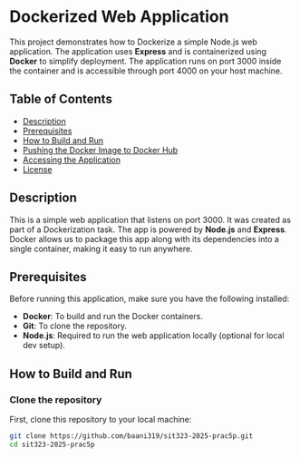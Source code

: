 # Dockerized Web Application

This project demonstrates how to Dockerize a simple Node.js web application. The application uses **Express** and is containerized using **Docker** to simplify deployment. The application runs on port 3000 inside the container and is accessible through port 4000 on your host machine.

## Table of Contents
- [Description](#description)
- [Prerequisites](#prerequisites)
- [How to Build and Run](#how-to-build-and-run)
- [Pushing the Docker Image to Docker Hub](#pushing-the-docker-image-to-docker-hub)
- [Accessing the Application](#accessing-the-application)
- [License](#license)

## Description

This is a simple web application that listens on port 3000. It was created as part of a Dockerization task. The app is powered by **Node.js** and **Express**. Docker allows us to package this app along with its dependencies into a single container, making it easy to run anywhere.

## Prerequisites

Before running this application, make sure you have the following installed:

- **Docker**: To build and run the Docker containers.
- **Git**: To clone the repository.
- **Node.js**: Required to run the web application locally (optional for local dev setup).

## How to Build and Run

### Clone the repository

First, clone this repository to your local machine:

```bash
git clone https://github.com/baani319/sit323-2025-prac5p.git
cd sit323-2025-prac5p
